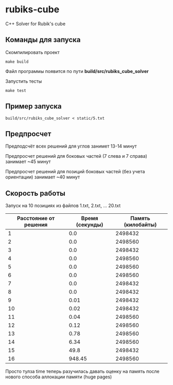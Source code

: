 # rubiks-cube
C++ Solver for Rubik's cube

## Команды для запуска

Скомпилировать проект
```
make build
```
Файл программы появится по пути **build/src/rubiks_cube_solver**

Запустить тесты
```
make test
```

## Пример запуска

```
build/src/rubiks_cube_solver < static/5.txt 
```

## Предпросчет 

Предподсчёт всех решений для углов занимет 13-14 минут

Предпросчет решений для боковых частей (7 слева и 7 справа) занимает ~45 минут

Предпросчет решений для позиций боковых частей (без учета ориентации) занимает ~40 минут

## Скорость работы

Запуск на 10 позициях из файлов 1.txt, 2.txt, ... 20.txt

| Расстояние от решения  | Время (секунды)  | Память (килобайты) |
|------------------------|------------------|--------------------|
| 1                      | 0.0              | 2498432            |
| 2                      | 0.0              | 2498560            |
| 3                      | 0.0              | 2498432            |
| 4                      | 0.0              | 2498560            |
| 5                      | 0.0              | 2498560            |
| 6                      | 0.0              | 2498560            |
| 7                      | 0.0              | 2498432            |
| 8                      | 0.0              | 2498432            |
| 9                      | 0.01             | 2498432            |
| 10                     | 0.02             | 2498432            |
| 11                     | 0.04             | 2498560            |
| 12                     | 0.12             | 2498560            |
| 13                     | 0.78             | 2498560            |
| 14                     | 6.34             | 2498560            |
| 15                     | 49.8             | 2498432            |
| 16                     | 948.45           | 2498560            |

Просто тулза time теперь разучилась давать оценку на память после нового способа аллокации памяти (huge pages)